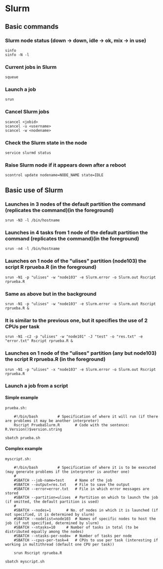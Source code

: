 # Slurm

## Basic commands

### Slurm node status (down -> down, idle -> ok, mix -> in use)

	sinfo 
	sinfo -N -l

### Current jobs in Slurm

	squeue

### Launch a job

	srun

### Cancel Slurm jobs

	scancel <jobid>
	scancel -u <username>
	scancel -w <nodename>

### Check the Slurm state in the node

	service slurmd status

### Raise Slurm node if it appears down after a reboot

	scontrol update nodename=NODE_NAME state=IDLE



## Basic use of Slurm

### Launches in 3 nodes of the default partition the command (replicates the command)(in the foreground)

	srun -N3 -l /bin/hostname	
	
### Launches in 4 tasks from 1 node of the default partition the command (replicates the command)(in the foreground)

	srun -n4 -l /bin/hostname
	
### Launches on 1 node of the "ulises" partition (node103) the script R rprueba.R (in the foreground)

	srun -N1 -p "ulises" -w "node103" -e Slurm.error -o Slurm.out Rscript rprueba.R
	
### Same as above but in the background

	srun -N1 -p "ulises" -w "node103" -e Slurm.error -o Slurm.out Rscript rprueba.R &
	
### It is similar to the previous one, but it specifies the use of 2 CPUs per task

	srun -N1 -c2 -p "ulises" -w "node101" -J "test" -o "res.txt" -e "error.txt" Rscript rprueba.R &
	
### Launches on 1 node of the "ulises" partition (any but node103) the script R rprueba.R (in the foreground)

	srun -N1 -p "ulises" -x "node103" -e Slurm.error -o Slurm.out Rscript rprueba.R
	
### Launch a job from a script

#### Simple example

	prueba.sh:

		#!/bin/bash			# Specification of where it will run (if there are problems it may be another interpreter)	
		Rscript PruebaSlurm.R		# Code with the sentence: R.Version()$version.string
		
	sbatch prueba.sh

#### Complex example

	myscript.sh:
	
		#!/bin/bash			# Specification of where it is to be executed (may generate problems if the interpreter is another one)
		#
		#SBATCH --job-name=test		# Name of the job
		#SBATCH --output=res.txt	# File to save the output
		#SBATCH --error=error.txt	# File in which error messages are stored
		#SBATCH --partition=ulises	# Partition on which to launch the job (if omitted, the default partition is used)
		#
		#SBATCH --nodes=1		# No. of nodes in which it is launched (if not specified, it is determined by slurm)
		#SBATCH --nodelist=node103	# Names of specific nodes to host the job (if not specified, determined by slurm)
		#SBATCH --ntasks=10		# Number of tasks in total (to be distributed equally among the nodes)
		#SBATCH --ntasks-per-node=	# Number of tasks per node
		#SBATCH --cpus-per-task=4  	# CPUs to use per task (interesting if working in multithread (default one CPU per task))

		srun Rscript rprueba.R

	sbatch myscript.sh

